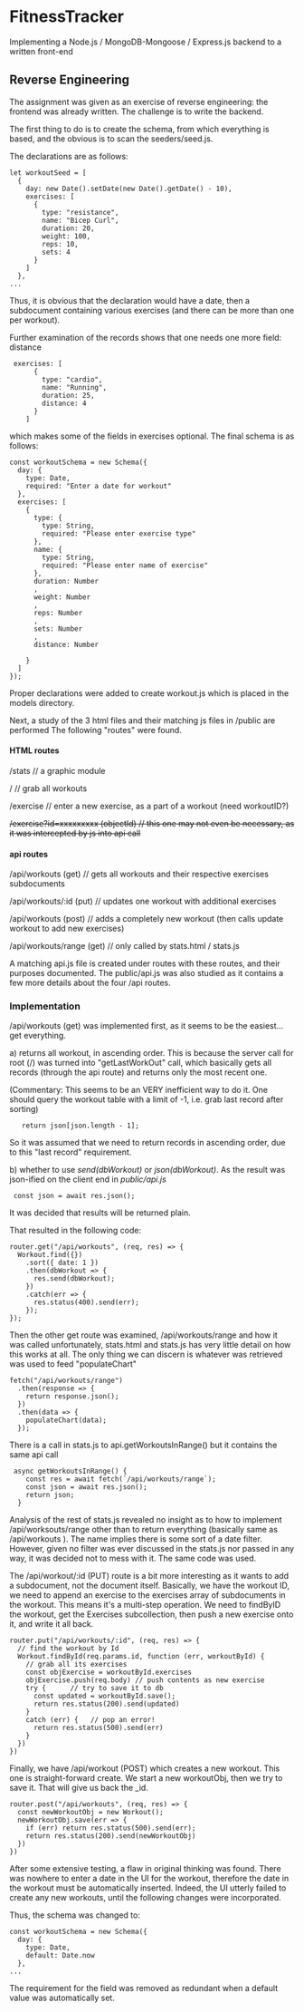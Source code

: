 # FitnessTracker

Implementing a Node.js / MongoDB-Mongoose / Express.js backend to a written front-end


## Reverse Engineering

The assignment was given as an exercise of reverse engineering: the frontend was already written. The challenge is to write the backend. 

The first thing to do is to create the schema, from which everything is based, and the obvious is to scan the seeders/seed.js. 

The declarations are as follows:

```
let workoutSeed = [
  {
    day: new Date().setDate(new Date().getDate() - 10),
    exercises: [
      {
        type: "resistance",
        name: "Bicep Curl",
        duration: 20,
        weight: 100,
        reps: 10,
        sets: 4
      }
    ]
  },
...
```

Thus, it is obvious that the declaration would have a date, then a subdocument containing various exercises (and there can be more than one per workout). 

Further examination of the records shows that one needs one more field: distance

```
 exercises: [
      {
        type: "cardio",
        name: "Running",
        duration: 25,
        distance: 4
      }
    ]
```

which makes some of the fields in exercises optional. The final schema is as follows:

```
const workoutSchema = new Schema({
  day: {
    type: Date,
    required: "Enter a date for workout"
  },
  exercises: [
    {
      type: {
        type: String,
        required: "Please enter exercise type"
      },
      name: {
        type: String,
        required: "Please enter name of exercise"
      },
      duration: Number
      ,
      weight: Number
      ,
      reps: Number
      ,
      sets: Number
      ,
      distance: Number

    }
  ]
});
```

Proper declarations were added to create workout.js which is placed in the models directory. 

Next, a study of the 3 html files and their matching js files in /public are performed The following "routes" were found.

#### HTML routes

/stats     // a graphic module

/           // grab all workouts  

/exercise    // enter a new exercise, as a part of a workout (need workoutID?) 

~~/exercise?id=xxxxxxxxx (objectId)   // this one may not even be necessary, as it was intercepted by js into api call~~

#### api routes

/api/workouts (get)    // gets all workouts and their respective exercises subdocuments

/api/workouts/:id (put)    // updates one workout with additional exercises 

/api/workouts (post)  // adds a completely new workout (then calls update workout to add new exercises)

/api/workouts/range (get)    // only called by stats.html / stats.js


A matching api.js file is created under routes with these routes, and their purposes documented. The public/api.js was also studied as it contains a few more details about the four /api routes. 

### Implementation

/api/workouts (get) was implemented first, as it seems to be the easiest... get everything. 

a) returns all workout, in ascending order. This is because the server call for root (/) was turned into "getLastWorkOut" call, which basically gets all records (through the api route) and returns only the most recent one. 

(Commentary: This seems to be an VERY inefficient way to do it. One should query the workout table with a limit of -1, i.e. grab last record after sorting)

```
   return json[json.length - 1];
```

So it was assumed that we need to return records in ascending order, due to this "last record" requirement. 

b) whether to use *send(dbWorkout)* or *json(dbWorkout)*. As the result was json-ified on the client end in *public/api.js*
```
 const json = await res.json();
```

It was decided that results will be returned plain. 

That resulted in the following code:

```
router.get("/api/workouts", (req, res) => {
  Workout.find({})
    .sort({ date: 1 })
    .then(dbWorkout => {
      res.send(dbWorkout);
    })
    .catch(err => {
      res.status(400).send(err);
    });
});
```


Then the other get route was examined, /api/workouts/range and how it was called unfortunately, stats.html and stats.js has very little detail on how this works at all. The only thing we can discern is whatever was retrieved was used to feed "populateChart"

```
fetch("/api/workouts/range")
  .then(response => {
    return response.json();
  })
  .then(data => {
    populateChart(data);
  });
```

There is a call in stats.js to api.getWorkoutsInRange() but it contains the same api call
```
 async getWorkoutsInRange() {
    const res = await fetch(`/api/workouts/range`);
    const json = await res.json();
    return json;
  }
```
Analysis of the rest of stats.js revealed no insight as to how to implement /api/worksouts/range other than to return everything (basically same as /api/workouts ). The name implies there is some sort of a date filter. However, given no filter was ever discussed in the stats.js nor passed in any way, it was decided not to mess with it. The same code was used. 


The /api/workout/:id (PUT) route is a bit more interesting as it wants to add a subdocument, not the document itself. Basically, we have the workout ID, we need to append an exercise to the exercises array of subdocuments in the workout. This means it's a multi-step operation. We need to findByID the workout, get the Exercises subcollection, then push a new exercise onto it, and write it all back. 

```
router.put("/api/workouts/:id", (req, res) => {
  // find the workout by Id
  Workout.findById(req.params.id, function (err, workoutById) {
    // grab all its exercises
    const objExercise = workoutById.exercises
    objExercise.push(req.body) // push contents as new exercise
    try {      // try to save it to db
      const updated = workoutById.save();
      return res.status(200).send(updated)
    }
    catch (err) {   // pop an error!
      return res.status(500).send(err)
    }
  })
})
```

Finally, we have /api/workout (POST) which creates a new workout. This one is straight-forward create. We start a new workoutObj, then we try to save it. That will give us back the _id. 

```
router.post("/api/workouts", (req, res) => {
  const newWorkoutObj = new Workout();
  newWorkoutObj.save(err => {
    if (err) return res.status(500).send(err);
    return res.status(200).send(newWorkoutObj)
  })
})
```

After some extensive testing, a flaw in original thinking was found. There was nowhere to enter a date in the UI for the workout, therefore the date in the workout must be automatically inserted. Indeed, the UI utterly failed to create any new workouts, until the following changes were incorporated. 

Thus, the schema was changed to:
```
const workoutSchema = new Schema({
  day: {
    type: Date,
    default: Date.now
  },
...
```

The requirement for the field was removed as redundant when a default value was automatically set.  

